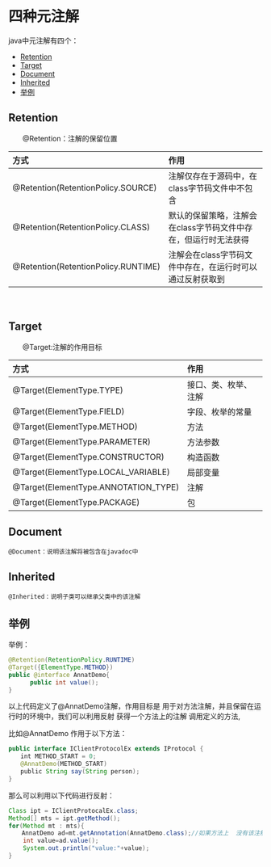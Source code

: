 # 四种元注解

java中元注解有四个： 
+ [Retention](#Retention) 
+ [Target](#Target) 
+ [Document](#Document) 
+ [Inherited](#Inherited) 
+ [举例](#举例) 


## Retention
　　@Retention：注解的保留位置

|方式|作用|
|:-|:-|
|@Retention(RetentionPolicy.SOURCE)   | 注解仅存在于源码中，在class字节码文件中不包含|
|@Retention(RetentionPolicy.CLASS)    | 默认的保留策略，注解会在class字节码文件中存在，但运行时无法获得|
|@Retention(RetentionPolicy.RUNTIME)  | 注解会在class字节码文件中存在，在运行时可以通过反射获取到|
　　
## Target
　　@Target:注解的作用目标

|方式|作用|
|:-|:-|
|@Target(ElementType.TYPE)              | 接口、类、枚举、注解|
|@Target(ElementType.FIELD)             | 字段、枚举的常量|
|@Target(ElementType.METHOD)            | 方法|
|@Target(ElementType.PARAMETER)         | 方法参数|
|@Target(ElementType.CONSTRUCTOR)       | 构造函数|
|@Target(ElementType.LOCAL_VARIABLE)    | 局部变量|
|@Target(ElementType.ANNOTATION_TYPE)   | 注解|
|@Target(ElementType.PACKAGE)           | 包   |
 
## Document
    @Document：说明该注解将被包含在javadoc中
 
## Inherited
    @Inherited：说明子类可以继承父类中的该注解
 
## 举例
举例：

~~~ java
@Retention(RetentionPolicy.RUNTIME)
@Target({ElementType.METHOD})
public @interface AnnatDemo{
　　　 public int value();
}
~~~

以上代码定义了@AnnatDemo注解，作用目标是 用于对方法注解，并且保留在运行时的环境中，我们可以利用反射 获得一个方法上的注解  调用定义的方法,

比如@AnnatDemo 作用于以下方法：
~~~ java
public interface IClientProtocolEx extends IProtocol {
　　int METHOD_START = 0;
　　@AnnatDemo(METHOD_START)
　　public String say(String person);
}
~~~
 
那么可以利用以下代码进行反射：
~~~ java
Class ipt = IClientProtocalEx.class;
Method[] mts = ipt.getMethod();
for(Method mt : mts){
　  AnnatDemo ad=mt.getAnnotation(AnnatDemo.class);//如果方法上  没有该注解  则返回null
    int value=ad.value();
    System.out.println("value:"+value);
}
~~~